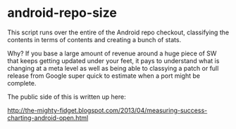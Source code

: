 android-repo-size
=================

This script runs over the entire of the Android repo checkout, classifying the contents in terms of contents and creating a bunch of stats.

Why? If you base a large amount of revenue around a huge piece of SW that keeps getting updated under your feet, it pays to understand what is changing at a meta level as well as being able to classying a patch or full release from Google super quick to estimate when a port might be complete.

The public side of this is written up here:

http://the-mighty-fidget.blogspot.com/2013/04/measuring-success-charting-android-open.html
